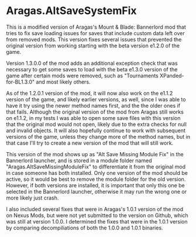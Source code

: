 # Aragas.AltSaveSystemFix
This is a modified version of Aragas's Mount & Blade: Bannerlord mod that tries to fix save loading issues for saves that include custom data left over from removed mods. This version fixes several issues that prevented the original version from working starting with the beta version e1.2.0 of the game.

Version 1.3.0.0 of the mod adds an additional exception check that was necessary to get some saves to load with the beta e1.3.0 version of the game after certain mods were removed, such as "Tournaments XPanded-for-BL1.3.0" and most likely others.

As of the 1.2.0.1 version of the mod, it will now also work on the e1.1.2 version of the game, and likely earlier versions, as well, since I was able to have it try using the newer method names first, and the the older ones if that fails. Although the original version of the mod from Aragas still works on e1.1.2, in my tests I was able to open some save files with this version that the original mod would not open, likely due to the extra checks for null and invalid objects. It will also hopefully continue to work with subsequent versions of the game, unless they change more of the method names, but in that case I'll try to create a new version of the mod that will still work.

This version of the mod shows up as "Alt Save Missing Module Fix" in the Bannerlord launcher, and is stored in a module folder named "Aragas.AltSaveMissingModuleFix" to differentiate it from the original mod in case someone has both installed. Only one version of the mod should be active, so it would be best to remove the module folder for the old version. However, if both versions are installed, it is important that only this one be selected in the Bannerlord launcher, otherwise it may run the wrong one or more likely just crash.

I also included several fixes that were in Aragas's 1.0.1 version of the mod on Nexus Mods, but were not yet submitted to the version on Github, which was still at version 1.0.0.  I determined the fixes that were in the 1.0.1 version by comparing decompiliations of both the 1.0.0 and 1.0.1 binaries.
